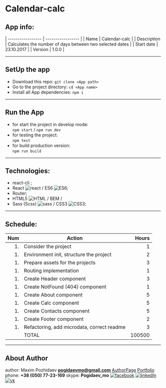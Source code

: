 # __Calendar-calc__



## __App info:__
| ----------------- | ----------------- |
| Name	 			|	Calendar-calc	|
| Description		|	Calculates the number of days between two selected dates		|
| Start date 		|	23.10.2017	|
| Version			|	1.0.0 			|


______________________________________________________________



## __SetUp the app__
 - Download this repo:
 	`git clone <App path>`
 - Go to the project directory:
 	`cd <App name>`
 - Install all App dependencies:
 	`npm i`
 

______________________________________________________________



## __Run the App__
 - for start the project in develop mode: 	
 	`npm start` / `npm run dev`
 - for testing the project: 				
 	`npm test`
 - for build production version: 			
 	`npm run build`


______________________________________________________________



## __Technologies:__
 - react-cli ;
 - React ![react][reactImg] / ES6 ![ES6][ES6Img];
 - Router;
 - HTML5 ![HTML][HTML5Img] / BEM / 
 - Sass (Scss) ![sass][sassImg] / CSS3 ![CSS3][CSS3Img];

______________________________________________________________



## __Schedule:__
| __Num__	| __Action__									| __Hours__	|
| --------:	| --------------------------------------------- | --------: |
| 1.		| Consider the project 							| 1 		|
| 1.		| Environment init, structure the project		| 2 		|
| 1.		| Prepare assets for the projects				| 3 		|
| 1.		| Routing implementation						| 1 		|
| 1. 		| Create Header component 						| 3 		|
| 1.  		| Create NotFound (404) component				| 1 		|
| 1.    | Create About component      | 5     |
| 1.    | Create Calc component      | 5     |
| 1.		| Create Contacts component			| 5 		|
| 1.		| Create Footer component						| 2 		|
| 1.		| Refactoring, add microdata, correct readme	| 3 		|
|    		| TOTAL											| 100500 	|


______________________________________________________________


## __About Author__
author:	Maxim Pozhidaev __<pogidaevmo@gmail.com>__
[AuthorPage]
[Portfolio]
phone:	__+38 (050) 77-23-169__
skype:	__Pogidaev_mo__
[![facebook][fbImg]][myFb] [![linkedIn][inImg]][myIn] [![vk][vkImg]][myVk]






[herro]: https://example
[page]: https://example


[AuthorPage]: https://max-im.github.io/
[Portfolio]: https://max-im.github.io/portfolio/



[fbImg]: https://exapmle 
[inImg]: https://exapmle 
[vkImg]: https://example



[myFB]: https://facebook.com/max.pozhidaev.7
[myIn]: https://www.linkedin.com/in/maxim-pozhidaev-16726811a
[myVk]: https://m.vk.com/id8889814



[webpackImg]: https://example
[gulpImg]: https://example
[angularImg]: https://example
[reactImg]: https://example
[reduxImg]: https://example
[vueImg]: https://example
[ES6Img]: https://example
[jQueryImg]: https://example
[lodashImg]: https://example
[rxImg]: https://example
[axiosImg]: https://example
[HTML5Img]: https://example
[bootstrapImg]: https://example
[foundationImg]: https://example
[materialiseImg]: https://example
[sassImg]: https://example
[stylusImg]: https://example
[CSS3Img]: https://example
[canvasImg]: https://example
[nodeImg]: https://example
[PHPImg]: https://example
[mongoDBImg]: https://example
[SQLImg]: https://example
[karmaImg]: https://example
[mochaImg]: https://example
[jasmineImg]: https://example
[phantomeImg]: https://example
[BaaSImg]: https://example